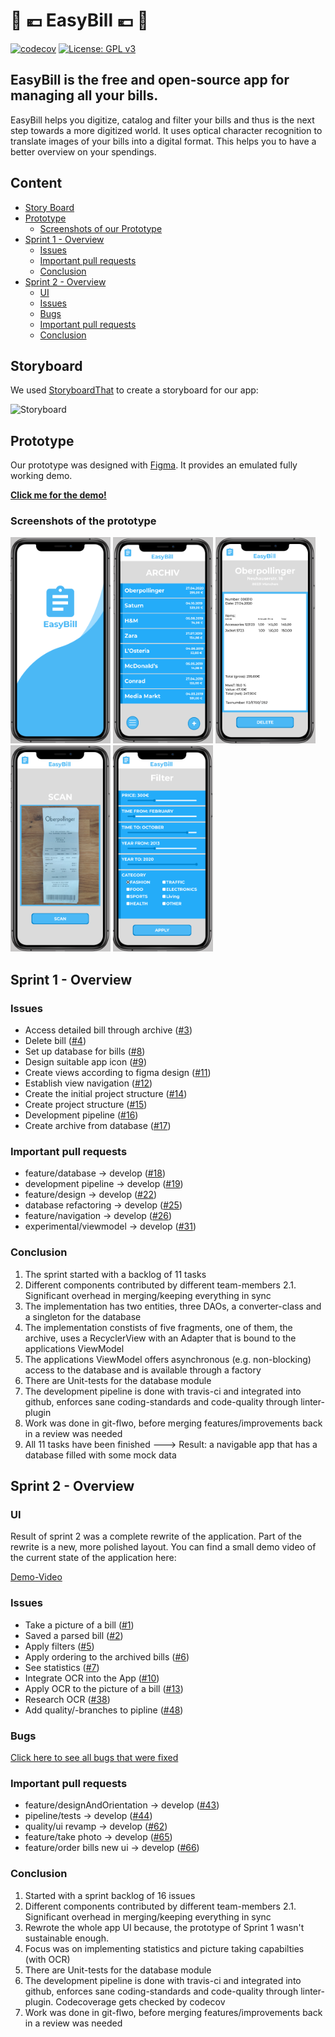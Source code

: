 # 	:receipt: :euro:	 __EasyBill__ 	 :euro:	 :receipt:
[![codecov](https://codecov.io/gh/mobileappdevhm20/team-project-team_6/branch/develop/graph/badge.svg)](https://codecov.io/gh/mobileappdevhm20/team-project-team_6)
[![License: GPL v3](https://img.shields.io/badge/License-GPLv3-blue.svg)](https://www.gnu.org/licenses/gpl-3.0)

## EasyBill is the free and open-source app for managing all your bills.

EasyBill helps you digitize, catalog and filter your bills and thus is the next step towards a more digitized world. It uses optical character recognition to translate images of your bills into a digital format. This helps you to have a better overview on your spendings.

## Content
- [Story Board](#story-board)
- [Prototype](#prototype)
  * [Screenshots of our Prototype](#screenshots-of-our-prototype)
- [Sprint 1 - Overview](#sprint-1---overview)
  * [Issues](#issues)
  * [Important pull requests](#important-pull-requests)
  * [Conclusion](#conclusion)
- [Sprint 2 - Overview](#sprint-2---overview)
  * [UI](#ui)
  * [Issues](#issues-1)
  * [Bugs](#bugs)
  * [Important pull requests](#important-pull-requests-1)
  * [Conclusion](#conclusion-1)

## Storyboard

We used [StoryboardThat](https://www.storyboardthat.com/) to create a storyboard for our app:

![Storyboard](../media/res_img/digital-bill-highres.png "Storyboard")

## Prototype

Our prototype was designed with [Figma](https://www.figma.com/). It provides an emulated fully working demo.

__[Click me for the demo!](https://www.figma.com/file/U0r2xmu9Fyja9gI72Z8CTx/EasyBill)__

### Screenshots of the prototype
<div class="row">
<img src="https://github.com/mobileappdevhm20/team-project-team_6/blob/media/res_img/1.PNG" alt="drawing" width="160" height="330"/>
<img src="https://github.com/mobileappdevhm20/team-project-team_6/blob/media/res_img/2.PNG" alt="drawing" width="160" height="330"/>
<img src="https://github.com/mobileappdevhm20/team-project-team_6/blob/media/res_img/3.PNG" alt="drawing" width="160" height="330"/>
<img src="https://github.com/mobileappdevhm20/team-project-team_6/blob/media/res_img/4.PNG" alt="drawing" width="160" height="330"/>
<img src="https://github.com/mobileappdevhm20/team-project-team_6/blob/media/res_img/5.PNG" alt="drawing" width="160" height="330"/>
</div>

## Sprint 1 - Overview

### Issues 

* Access detailed bill through archive ([#3][i3]) 
* Delete bill ([#4][i4]) 
* Set up database for bills ([#8][i8]) 
* Design suitable app icon ([#9][i9]) 
* Create views according to figma design ([#11][i11]) 
* Establish view navigation ([#12][i12]) 
* Create the initial project structure ([#14][i14]) 
* Create project structure ([#15][i15]) 
* Development pipeline ([#16][i16]) 
* Create archive from database ([#17][i17]) 

[i8]: https://github.com/mobileappdevhm20/team-project-team_6/issues/8
[i12]: https://github.com/mobileappdevhm20/team-project-team_6/issues/12
[i16]: https://github.com/mobileappdevhm20/team-project-team_6/issues/16
[i14]: https://github.com/mobileappdevhm20/team-project-team_6/issues/14
[i9]: https://github.com/mobileappdevhm20/team-project-team_6/issues/9
[i11]: https://github.com/mobileappdevhm20/team-project-team_6/issues/11
[i15]: https://github.com/mobileappdevhm20/team-project-team_6/issues/15
[i4]: https://github.com/mobileappdevhm20/team-project-team_6/issues/4
[i3]: https://github.com/mobileappdevhm20/team-project-team_6/issues/3
[i17]: https://github.com/mobileappdevhm20/team-project-team_6/issues/17

### Important pull requests

* feature/database -> develop ([#18][p18]) 
* development pipeline -> develop ([#19][p19]) 
* feature/design -> develop ([#22][p22]) 
* database refactoring -> develop ([#25][p25]) 
* feature/navigation -> develop ([#26][p26]) 
* experimental/viewmodel -> develop ([#31][p31])

[p18]: https://github.com/mobileappdevhm20/team-project-team_6/issues/18
[p22]: https://github.com/mobileappdevhm20/team-project-team_6/issues/22
[p26]: https://github.com/mobileappdevhm20/team-project-team_6/issues/26
[p25]: https://github.com/mobileappdevhm20/team-project-team_6/issues/25
[p19]: https://github.com/mobileappdevhm20/team-project-team_6/issues/19
[p31]: https://github.com/mobileappdevhm20/team-project-team_6/issues/31

### Conclusion

1. The sprint started with a backlog of 11 tasks
2. Different components contributed by different team-members
	2.1. Significant overhead in merging/keeping everything in sync
3. The implementation has two entities, three DAOs, a converter-class
   and a singleton for the database
4. The implementation constists of five fragments, one of them, the archive,
   uses a RecyclerView with an Adapter that is bound to the applications
   ViewModel
5. The applications ViewModel offers asynchronous (e.g. non-blocking) 
   access to the database and is available through a factory
6. There are Unit-tests for the database module
7. The development pipeline is done with travis-ci and integrated into
   github, enforces sane coding-standards and code-quality through 
   linter-plugin
8. Work was done in git-flwo, before merging features/improvements back
   in a review was needed
7. All 11 tasks have been finished
	---> Result: a navigable app that has a database filled with some
	     mock data

## Sprint 2 - Overview

### UI

Result of sprint 2 was a complete rewrite of the application. Part of the rewrite is a new, more polished layout. You can find a small demo video of the current state of the application here:

[Demo-Video](https://github.com/mobileappdevhm20/team-project-team_6/blob/media/res_img/demo.m4v)

### Issues 

* Take a picture of a bill ([#1][i1]) 
* Saved a parsed bill ([#2][i2]) 
* Apply filters ([#5][i5]) 
* Apply ordering to the archived bills ([#6][i6]) 
* See statistics ([#7][i7]) 
* Integrate OCR into the App ([#10][i10]) 
* Apply OCR to the picture of a bill ([#13][i13]) 
* Research OCR ([#38][i38]) 
* Add quality/-branches to pipline ([#48][i48]) 

[i1]: https://github.com/mobileappdevhm20/team-project-team_6/issues/1
[i2]: https://github.com/mobileappdevhm20/team-project-team_6/issues/2
[i5]: https://github.com/mobileappdevhm20/team-project-team_6/issues/5
[i6]: https://github.com/mobileappdevhm20/team-project-team_6/issues/6
[i7]: https://github.com/mobileappdevhm20/team-project-team_6/issues/7
[i10]: https://github.com/mobileappdevhm20/team-project-team_6/issues/10
[i13]: https://github.com/mobileappdevhm20/team-project-team_6/issues/13
[i38]: https://github.com/mobileappdevhm20/team-project-team_6/issues/38
[i48]: https://github.com/mobileappdevhm20/team-project-team_6/issues/48

### Bugs

[Click here to see all bugs that were fixed](https://github.com/mobileappdevhm20/team-project-team_6/issues?q=is%3Aissue+label%3Abug)


### Important pull requests

* feature/designAndOrientation -> develop ([#43][p43]) 
* pipeline/tests -> develop ([#44][p44]) 
* quality/ui revamp -> develop ([#62][p62]) 
* feature/take photo -> develop ([#65][p65]) 
* feature/order bills new ui -> develop ([#66][p66]) 

[p43]: https://github.com/mobileappdevhm20/team-project-team_6/pull/43
[p44]: https://github.com/mobileappdevhm20/team-project-team_6/pull/44
[p62]: https://github.com/mobileappdevhm20/team-project-team_6/pull/62
[p65]: https://github.com/mobileappdevhm20/team-project-team_6/pull/65
[p66]: https://github.com/mobileappdevhm20/team-project-team_6/pull/66

### Conclusion

1. Started with a sprint backlog of 16 issues
2. Different components contributed by different team-members
	2.1. Significant overhead in merging/keeping everything in sync
3. Rewrote the whole app UI because, the prototype of Sprint 1 wasn't sustainable enough.
4. Focus was on implementing statistics and picture taking capabilties (with OCR)
5. There are Unit-tests for the database module
6. The development pipeline is done with travis-ci and integrated into
   github, enforces sane coding-standards and code-quality through 
   linter-plugin. Codecoverage gets checked by codecov
7. Work was done in git-flwo, before merging features/improvements back
   in a review was needed

	     

